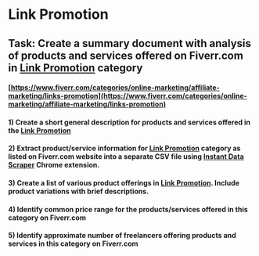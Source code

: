 # Link Promotion
## Task: Create a summary document with analysis of products and services offered on Fiverr.com in [Link Promotion](https://www.fiverr.com/categories/online-marketing/affiliate-marketing/links-promotion) category
#### [https://www.fiverr.com/categories/online-marketing/affiliate-marketing/links-promotion](https://www.fiverr.com/categories/online-marketing/affiliate-marketing/links-promotion)
#### 1) Create a short general description for products and services offered in the [Link Promotion](https://www.fiverr.com/categories/online-marketing/affiliate-marketing/links-promotion)
#### 2) Extract product/service information for [Link Promotion](https://www.fiverr.com/categories/online-marketing/affiliate-marketing/links-promotion) category as listed on Fiverr.com website into a separate CSV file using [Instant Data Scraper](https://chrome.google.com/webstore/detail/instant-data-scraper/ofaokhiedipichpaobibbnahnkdoiiah) Chrome extension.
#### 3) Create a list of various product offerings in [Link Promotion](https://www.fiverr.com/categories/online-marketing/affiliate-marketing/links-promotion). Include product variations with brief descriptions.
#### 4) Identify common price range for the products/services offered in this category on Fiverr.com
#### 5) Identify approximate number of freelancers offering products and services in this category on Fiverr.com
